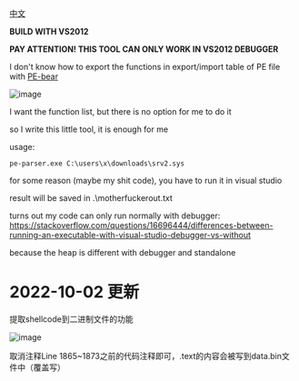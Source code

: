 [中文](https://github.com/wqreytuk/pe_parser/blob/main/readme-ZH.md)

**BUILD WITH VS2012**

**PAY ATTENTION! THIS TOOL CAN ONLY WORK IN VS2012 DEBUGGER**

I don't know how to export the functions in export/import table of PE file with [PE-bear](https://github.com/hasherezade/pe-bear-releases)

![image](https://user-images.githubusercontent.com/106856146/171994056-102b6834-f6ce-4957-a27d-530f2c126f14.png)

I want the function list, but there is no option for me to do it


so I write this little tool, it is enough for me

usage:
```
pe-parser.exe C:\users\x\downloads\srv2.sys
```

for some reason (maybe my shit code), you have to run it in visual studio

result will be saved in .\motherfuckerout.txt


turns out my code can only run normally with debugger: https://stackoverflow.com/questions/16696444/differences-between-running-an-executable-with-visual-studio-debugger-vs-without

because the heap is different with debugger and standalone


# 2022-10-02 更新

提取shellcode到二进制文件的功能

![image](https://user-images.githubusercontent.com/48377190/193454451-4d5782a5-3744-450f-9281-b00598ae624f.png)

取消注释Line 1865~1873之前的代码注释即可，.text的内容会被写到data.bin文件中（覆盖写）
